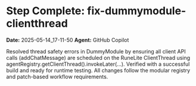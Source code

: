 # Step Complete: fix-dummymodule-clientthread

**Date:** 2025-05-14_17-11-50
**Agent:** GitHub Copilot

Resolved thread safety errors in DummyModule by ensuring all client API calls (addChatMessage) are scheduled on the RuneLite ClientThread using agentRegistry.getClientThread().invokeLater(...). Verified with a successful build and ready for runtime testing. All changes follow the modular registry and patch-based workflow requirements.
